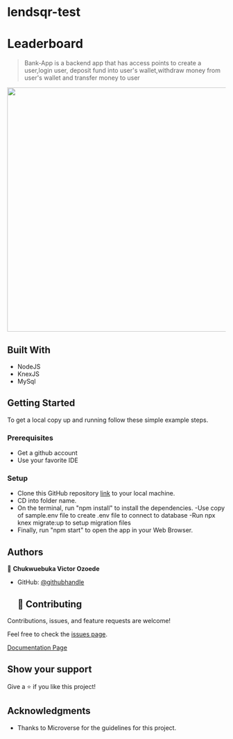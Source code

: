 # lendsqr-test

# Leaderboard

> Bank-App is a backend app that has access points to create a user,login user, deposit fund into user's wallet,withdraw money from user's wallet and transfer money to user

<img width="563" src="./src/Leaderboard.png">


## Built With

- NodeJS
- KnexJS
- MySql


## Getting Started
To get a local copy up and running follow these simple example steps.

### Prerequisites
- Get a github account
- Use your favorite IDE 

### Setup
- Clone this GitHub repository [link](https://github.com/chukwuebukaVictor/Leader-board) to your local machine.
- CD into folder name.
- On the terminal, run "npm install" to install the dependencies.
-Use copy of sample.env file to create .env file to connect to database
-Run npx knex migrate:up to setup migration files
- Finally, run "npm start" to open the app in your Web Browser.
## Authors
👤 **Chukwuebuka Victor Ozoede**

- GitHub: [@githubhandle](https://github.com/chukwuebukaVictor)
  
  ## 🤝 Contributing

Contributions, issues, and feature requests are welcome!

Feel free to check the [issues page](https://github.com/chukwuebukaVictor/Leader-board/issues).


[Documentation Page](https://github.com/chukwuebukaVictor/Leader-board/issues)


## Show your support

Give a ⭐️ if you like this project!

## Acknowledgments

- Thanks to Microverse for the guidelines for this project.
